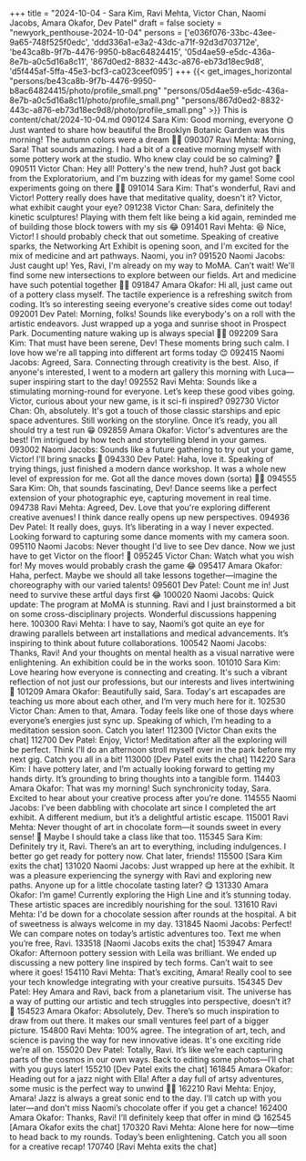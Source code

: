 +++
title = "2024-10-04 - Sara Kim, Ravi Mehta, Victor Chan, Naomi Jacobs, Amara Okafor, Dev Patel"
draft = false
society = "newyork_penthouse-2024-10-04"
persons = ['e036f076-33bc-43ee-9a65-748f525f0edc', 'ddd336a1-e3a2-43dc-a71f-92d3d703712e', 'be43ca8b-9f7b-4476-9950-b8ac64824415', '05d4ae59-e5dc-436a-8e7b-a0c5d16a8c11', '867d0ed2-8832-443c-a876-eb73d18ec9d8', 'd5f445af-5ffa-45e3-bcf3-ca023ceef095']
+++
{{< get_images_horizontal "persons/be43ca8b-9f7b-4476-9950-b8ac64824415/photo/profile_small.png" "persons/05d4ae59-e5dc-436a-8e7b-a0c5d16a8c11/photo/profile_small.png" "persons/867d0ed2-8832-443c-a876-eb73d18ec9d8/photo/profile_small.png" >}}
This is content/chat/2024-10-04.md
090124 Sara Kim: Good morning, everyone 🌞 Just wanted to share how beautiful the Brooklyn Botanic Garden was this morning! The autumn colors were a dream 🍂🌺
090307 Ravi Mehta: Morning, Sara! That sounds amazing. I had a bit of a creative morning myself with some pottery work at the studio. Who knew clay could be so calming? 🎨
090511 Victor Chan: Hey all! Pottery's the new trend, huh? Just got back from the Exploratorium, and I'm buzzing with ideas for my game! Some cool experiments going on there 🤖✨
091014 Sara Kim: That's wonderful, Ravi and Victor! Pottery really does have that meditative quality, doesn't it? Victor, what exhibit caught your eye?
091238 Victor Chan: Sara, definitely the kinetic sculptures! Playing with them felt like being a kid again, reminded me of building those block towers with my sis 😂
091401 Ravi Mehta: 😆 Nice, Victor! I should probably check that out sometime. Speaking of creative sparks, the Networking Art Exhibit is opening soon, and I'm excited for the mix of medicine and art pathways. Naomi, you in?
091520 Naomi Jacobs: Just caught up! Yes, Ravi, I'm already on my way to MoMA. Can’t wait! We'll find some new intersections to explore between our fields. Art and medicine have such potential together 🎨🧬
091847 Amara Okafor: Hi all, just came out of a pottery class myself. The tactile experience is a refreshing switch from coding. It’s so interesting seeing everyone's creative sides come out today!
092001 Dev Patel: Morning, folks! Sounds like everybody's on a roll with the artistic endeavors. Just wrapped up a yoga and sunrise shoot in Prospect Park. Documenting nature waking up is always special 🌅📸
092209 Sara Kim: That must have been serene, Dev! These moments bring such calm. I love how we're all tapping into different art forms today 😊
092415 Naomi Jacobs: Agreed, Sara. Connecting through creativity is the best. Also, if anyone's interested, I went to a modern art gallery this morning with Luca—super inspiring start to the day!
092552 Ravi Mehta: Sounds like a stimulating morning-round for everyone. Let’s keep these good vibes going. Victor, curious about your new game, is it sci-fi inspired?
092730 Victor Chan: Oh, absolutely. It's got a touch of those classic starships and epic space adventures. Still working on the storyline. Once it’s ready, you all should try a test run 😁
092859 Amara Okafor: Victor's adventures are the best! I’m intrigued by how tech and storytelling blend in your games. 
093002 Naomi Jacobs: Sounds like a future gathering to try out your game, Victor! I'll bring snacks 🍿
094330 Dev Patel: Haha, love it. Speaking of trying things, just finished a modern dance workshop. It was a whole new level of expression for me. Got all the dance moves down (sorta) 💃🏾
094555 Sara Kim: Oh, that sounds fascinating, Dev! Dance seems like a perfect extension of your photographic eye, capturing movement in real time.
094738 Ravi Mehta: Agreed, Dev. Love that you're exploring different creative avenues! I think dance really opens up new perspectives.
094936 Dev Patel: It really does, guys. It’s liberating in a way I never expected. Looking forward to capturing some dance moments with my camera soon.
095110 Naomi Jacobs: Never thought I'd live to see Dev dance. Now we just have to get Victor on the floor! 🤣
095245 Victor Chan: Watch what you wish for! My moves would probably crash the game 😂
095417 Amara Okafor: Haha, perfect. Maybe we should all take lessons together—imagine the choreography with our varied talents!
095601 Dev Patel: Count me in! Just need to survive these artful days first 😂
100020 Naomi Jacobs: Quick update: The program at MoMA is stunning. Ravi and I just brainstormed a bit on some cross-disciplinary projects. Wonderful discussions happening here.
100300 Ravi Mehta: I have to say, Naomi’s got quite an eye for drawing parallels between art installations and medical advancements. It’s inspiring to think about future collaborations.
100542 Naomi Jacobs: Thanks, Ravi! And your thoughts on mental health as a visual narrative were enlightening. An exhibition could be in the works soon.
101010 Sara Kim: Love hearing how everyone is connecting and creating. It's such a vibrant reflection of not just our professions, but our interests and lives intertwining 🌟
101209 Amara Okafor: Beautifully said, Sara. Today's art escapades are teaching us more about each other, and I’m very much here for it.
102530 Victor Chan: Amen to that, Amara. Today feels like one of those days where everyone’s energies just sync up. Speaking of which, I’m heading to a meditation session soon. Catch you later!
112300 [Victor Chan exits the chat]
112700 Dev Patel: Enjoy, Victor! Meditation after all the exploring will be perfect. Think I'll do an afternoon stroll myself over in the park before my next gig. Catch you all in a bit!
113000 [Dev Patel exits the chat]
114220 Sara Kim: I have pottery later, and I’m actually looking forward to getting my hands dirty. It’s grounding to bring thoughts into a tangible form.
114403 Amara Okafor: That was my morning! Such synchronicity today, Sara. Excited to hear about your creative process after you’re done.
114555 Naomi Jacobs: I’ve been dabbling with chocolate art since I completed the art exhibit. A different medium, but it’s a delightful artistic escape. 
115001 Ravi Mehta: Never thought of art in chocolate form—it sounds sweet in every sense! 🍫 Maybe I should take a class like that too.
115345 Sara Kim: Definitely try it, Ravi. There’s an art to everything, including indulgences. I better go get ready for pottery now. Chat later, friends!
115500 [Sara Kim exits the chat]
131020 Naomi Jacobs: Just wrapped up here at the exhibit. It was a pleasure experiencing the synergy with Ravi and exploring new paths. Anyone up for a little chocolate tasting later? 😋
131330 Amara Okafor: I’m game! Currently exploring the High Line and it’s stunning today. These artistic spaces are incredibly nourishing for the soul.
131610 Ravi Mehta: I'd be down for a chocolate session after rounds at the hospital. A bit of sweetness is always welcome in my day.
131845 Naomi Jacobs: Perfect! We can compare notes on today’s artistic adventures too. Text me when you’re free, Ravi.
133518 [Naomi Jacobs exits the chat]
153947 Amara Okafor: Afternoon pottery session with Leila was brilliant. We ended up discussing a new pottery line inspired by tech forms. Can’t wait to see where it goes!
154110 Ravi Mehta: That’s exciting, Amara! Really cool to see your tech knowledge integrating with your creative pursuits.
154345 Dev Patel: Hey Amara and Ravi, back from a planetarium visit. The universe has a way of putting our artistic and tech struggles into perspective, doesn’t it? 🌌
154523 Amara Okafor: Absolutely, Dev. There’s so much inspiration to draw from out there. It makes our small ventures feel part of a bigger picture.
154800 Ravi Mehta: 100% agree. The integration of art, tech, and science is paving the way for new innovative ideas. It's one exciting ride we’re all on.
155020 Dev Patel: Totally, Ravi. It’s like we’re each capturing parts of the cosmos in our own ways. Back to editing some photos—I’ll chat with you guys later!
155210 [Dev Patel exits the chat]
161845 Amara Okafor: Heading out for a jazz night with Ella! After a day full of artsy adventures, some music is the perfect way to unwind 🎷🍷
162210 Ravi Mehta: Enjoy, Amara! Jazz is always a great sonic end to the day. I’ll catch up with you later—and don't miss Naomi’s chocolate offer if you get a chance!
162400 Amara Okafor: Thanks, Ravi! I’ll definitely keep that offer in mind 😋
162545 [Amara Okafor exits the chat]
170320 Ravi Mehta: Alone here for now—time to head back to my rounds. Today’s been enlightening. Catch you all soon for a creative recap!
170740 [Ravi Mehta exits the chat]
